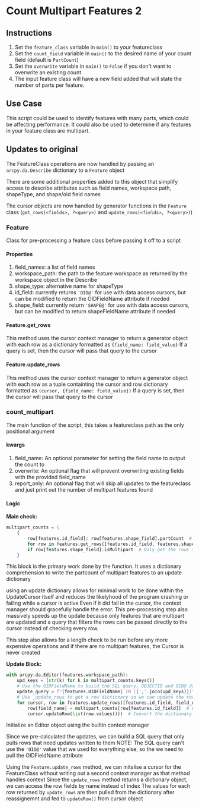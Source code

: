 Count Multipart Features 2
=========================

## Instructions

1. Set the `feature_class` variable in `main()` to your featureclass
2. Set the `count_field` variable in `main()` to the desired name of your count field (default is `PartCount`)
3. Set the `overwrite` variable in `main()` to `False` if you don't want to overwrite an existing count
4. The input feature class will have a new field added that will state the number of parts per feature.

## Use Case

This script could be used to identify features with many parts, which could be affecting performance. It could also be used to determine if any features in your feature class are multipart.

## Updates to original

The FeatureClass operations are now handled by passing an `arcpy.da.Describe` dictionary to a `Feature` object

There are some additional properties added to this object that simplify access to describe attributes such as field names, workspace path, shapeType, and shape/oid field names

The cursor objects are now handled by generator functions in the `Feature` class (`get_rows(<fields>, ?<query>)` and `update_rows(<fields>, ?<query>)`)

### Feature
Class for pre-processing a feature class before passing it off to a script

#### Properties
1. field_names: a list of field names
2. workspace_path: the path to the feature workspace as returned by the workspace object in the Describe
3. shape_type: alternative name for shapeType
4. id_field: currently returns `'OID@'` for use with data access cursors, but can be modified to return the OIDFieldName attribute if needed
5. shape_field: currently return `'SHAPE@'` for use with data access cursors, but can be modified to return shapeFieldName attribute if needed

#### Feature.get_rows
This method uses the cursor context manager to return a generator object with each row as a dictionary formatted as `{field_name: field_value}`
If a query is set, then the cursor will pass that query to the cursor

#### Feature.update_rows
This method uses the cursor context manager to return a generator object with each row as a tuple containting the cursor and row dictionary formatted as `(cursor, {field_name: field_value})`
If a query is set, then the cursor will pass that query to the cursor

### count_multipart
The main function of the script, this takes a featureclass path as the only positional argument
#### kwargs
1. field_name: An optional parameter for setting the field name to output the count to
2. overwrite: An optional flag that will prevent overwriting existing fields with the provided field_name
3. report_only: An optional flag that will skip all updates to the featureclass and just print out the number of multipart features found

#### Logic

**Main check:**
```python 
multipart_counts = \
    {
        row[features.id_field]: row[features.shape_field].partCount  # Get the number of parts for each multipart
        for row in features.get_rows([features.id_field, features.shape_field])
        if row[features.shape_field].isMultipart  # Only get the rows that are multipart
    }
```
This block is the primary work done by the function. It uses a dictionary comprehension to write the partcount of multipart features to an update dictionary

using an update dictionary allows for minimal work to be done within the UpdateCursor itself and reduces the likelyhood of the program crashing or failing while a cursor is active
Even if it did fail in the cursor, the context manager should gracefully handle the error. This pre-processing step also massively speeds up the update because only features that are multipart are updated and a query that filters the rows can be passed directly to the cursor instead of checking every row.

This step also allows for a length check to be run before any more expensive operations and if there are no multipart features, the Cursor is never created

**Update Block:**
```python
with arcpy.da.Editor(features.workspace_path):
    upd_keys = [str(k) for k in multipart_counts.keys()]
    # Use the OIDFieldName to build the SQL query, OBJECTID and OID@ dont work in queries
    update_query = f"{features.OIDFieldName} IN ({','.join(upd_keys)})"  # Only update the rows that are in the dictionary
    # Use _update_rows to get a row dictionary so we can update the row using field names
    for cursor, row in features.update_rows([features.id_field, field_name], query=update_query):
        row[field_name] = multipart_counts[row[features.id_field]]  # Get the part count from the dictionary
        cursor.updateRow(list(row.values()))  # Convert the dictionary to a list and update the row
```
Initialize an Editor object using the builtin context manager

Since we pre-calculated the updates, we can build a SQL query that only pulls rows that need updates written to them
NOTE: The SQL query can't use the `'OID@'` value that we used for everything else, so the we need to pull the OIDFieldName attribute

Using the `Feature.update_rows` method, we can initalise a cursor for the FeatureClass without writing out a second context manager as that method handles context
Since the `update_rows` method returns a dictionary object, we can access the row fields by name instead of index
The values for each row returned by `update_rows` are then pulled from the dictionary after reassignemnt and fed to `updateRow()` from cursor object

